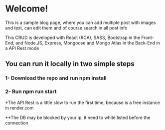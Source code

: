 # Welcome! 

This is a sample blog page, where you can add multiple post with images and text, can edit them and of course search in all post info

This CRUD is developed with React (RCA), SASS, Bootstrap in the Front-End, and Node.JS, Express, Mongoose and Mongo Atlas in the Back-End in a API Rest mode

## You can run it locally in two simple steps

### 1- Download the repo and run npm install
### 2- Run npm run start

*The API Rest is a little slow to run the first time, because is a free instance in render.com

**The DB may be blocked by your ip, it need to white listed before the connection